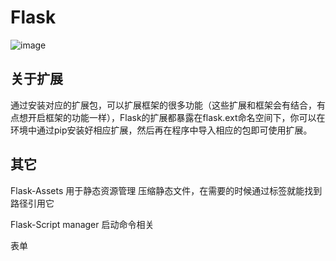 # Flask
![image](/my-notebook/images/Python/Flask.png)

## 关于扩展

通过安装对应的扩展包，可以扩展框架的很多功能（这些扩展和框架会有结合，有点想开启框架的功能一样），Flask的扩展都暴露在flask.ext命名空间下，你可以在环境中通过pip安装好相应扩展，然后再在程序中导入相应的包即可使用扩展。

## 其它

Flask-Assets  用于静态资源管理
压缩静态文件，在需要的时候通过标签就能找到路径引用它

Flask-Script  manager  启动命令相关

表单